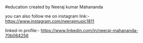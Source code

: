 #education
created by Neeraj kumar Mahananda

you can also follow me on instagram
link:-https://www.instagram.com/neerajmusic1811

linked-in profile:- https://www.linkedin.com/in/neeraj-mahananda-70b064256